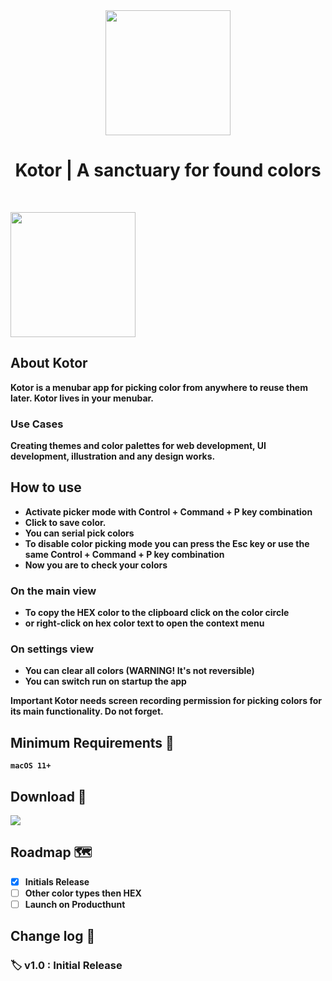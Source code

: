 <div align="center">
	<img src="https://i.imgur.com/BfOkcBs.png" width="200" height="200" />
	<h1><strong>Kotor | A sanctuary for found colors </h1>
	

</div>
<br>
<p>
	<img src="https://i.imgur.com/pVpbEwU.gif" width="200" height="200" />
	</p>


## About Kotor

Kotor is a menubar app for picking color from anywhere to reuse them later. Kotor lives in your menubar.

### Use Cases

Creating themes and color palettes for web development, UI development, illustration and any design works.

## How to use
- Activate picker mode with Control + Command + P key combination
- Click to save color. 
- You can serial pick colors
- To disable color picking mode you can press the Esc key or use the same Control + Command + P key combination
- Now you are to check your colors

### On the main view
- To copy the HEX color to the clipboard click on the color circle
- or right-click on hex color text to open the context menu

### On settings view
- You can clear all colors (WARNING! It's not reversible)
- You can switch run on startup the app


Important
Kotor needs screen recording permission for picking colors for its main functionality. Do not forget.


## Minimum Requirements 🤔

`macOS 11+`

## Download 🚀

[![](https://linkmaker.itunes.apple.com/assets/shared/badges/en-us/macappstore-lrg.svg)](https://apps.apple.com/us/app/kotor/id1626508161)

## Roadmap 🗺

- [X] Initials Release
- [ ] Other color types then HEX
- [ ] Launch on Producthunt 

## Change log 🧠

### 🏷 v1.0 : Initial Release

	
